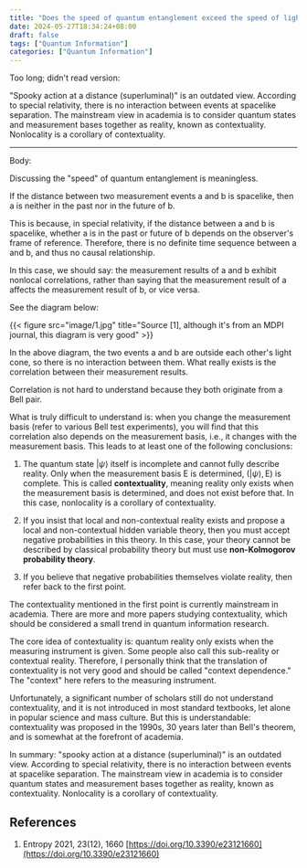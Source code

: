 ```yaml
---
title: "Does the speed of quantum entanglement exceed the speed of light?"
date: 2024-05-27T18:34:24+08:00
draft: false
tags: ["Quantum Information"]
categories: ["Quantum Information"]
---
```



Too long; didn't read version:

"Spooky action at a distance (superluminal)" is an outdated view. According to special relativity, there is no interaction between events at spacelike separation. The mainstream view in academia is to consider quantum states and measurement bases together as reality, known as contextuality. Nonlocality is a corollary of contextuality.

---

Body:

Discussing the "speed" of quantum entanglement is meaningless.

If the distance between two measurement events a and b is spacelike, then a is neither in the past nor in the future of b.

This is because, in special relativity, if the distance between a and b is spacelike, whether a is in the past or future of b depends on the observer's frame of reference. Therefore, there is no definite time sequence between a and b, and thus no causal relationship.

In this case, we should say: the measurement results of a and b exhibit nonlocal correlations, rather than saying that the measurement result of a affects the measurement result of b, or vice versa.

See the diagram below:

{{< figure src="image/1.jpg" title="Source [1], although it's from an MDPI journal, this diagram is very good" >}}

In the above diagram, the two events a and b are outside each other's light cone, so there is no interaction between them. What really exists is the correlation between their measurement results.

Correlation is not hard to understand because they both originate from a Bell pair.

What is truly difficult to understand is: when you change the measurement basis (refer to various Bell test experiments), you will find that this correlation also depends on the measurement basis, i.e., it changes with the measurement basis. This leads to at least one of the following conclusions:

1) The quantum state $|\psi\rangle$ itself is incomplete and cannot fully describe reality. Only when the measurement basis $\mathsf{E}$ is determined, $(|\psi\rangle,\mathsf{E})$ is complete. This is called **contextuality**, meaning reality only exists when the measurement basis is determined, and does not exist before that. In this case, nonlocality is a corollary of contextuality.

2) If you insist that local and non-contextual reality exists and propose a local and non-contextual hidden variable theory, then you must accept negative probabilities in this theory. In this case, your theory cannot be described by classical probability theory but must use **non-Kolmogorov probability theory**.

3) If you believe that negative probabilities themselves violate reality, then refer back to the first point.

The contextuality mentioned in the first point is currently mainstream in academia. There are more and more papers studying contextuality, which should be considered a small trend in quantum information research.

The core idea of contextuality is: quantum reality only exists when the measuring instrument is given. Some people also call this sub-reality or contextual reality. Therefore, I personally think that the translation of contextuality is not very good and should be called "context dependence." The "context" here refers to the measuring instrument.

Unfortunately, a significant number of scholars still do not understand contextuality, and it is not introduced in most standard textbooks, let alone in popular science and mass culture. But this is understandable: contextuality was proposed in the 1990s, 30 years later than Bell's theorem, and is somewhat at the forefront of academia.

In summary: "spooky action at a distance (superluminal)" is an outdated view. According to special relativity, there is no interaction between events at spacelike separation. The mainstream view in academia is to consider quantum states and measurement bases together as reality, known as contextuality. Nonlocality is a corollary of contextuality.

## References  
1. Entropy 2021, 23(12), 1660 [https://doi.org/10.3390/e23121660](https://doi.org/10.3390/e23121660)

